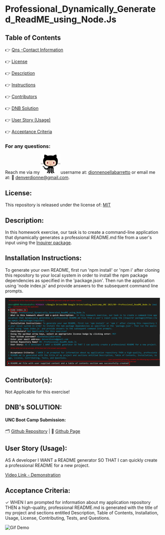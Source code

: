 # Professional_Dynamically_Generated_ReadME_using_Node.Js

## Table of Contents
👉 [Qns -Contact Information](https://github.com/dionnenoellabarretto/09--Professional_ReadME_Node.Js#for-any-questions)

👉 [License](https://github.com/dionnenoellabarretto/09--Professional_ReadME_Node.Js#license)

👉 [Description](https://github.com/dionnenoellabarretto/09--Professional_ReadME_Node.Js#description)

👉 [Instructions](https://github.com/dionnenoellabarretto/09--Professional_ReadME_Node.Js#installation-instructions)

👉 [Contributors](https://github.com/dionnenoellabarretto/09--Professional_ReadME_Node.Js#contributors)

👉 [DNB Solution](https://github.com/dionnenoellabarretto/09--Professional_ReadME_Node.Js#dnbs-solution)

👉 [User Story (Usage)](https://github.com/dionnenoellabarretto/09--Professional_ReadME_Node.Js#user-story-usage)

👉 [Acceptance Criteria](https://github.com/dionnenoellabarretto/09--Professional_ReadME_Node.Js#acceptance-criteria)


 ### For any questions:
 Reach me via my ![Github Logo](./assets/images/octocat.png?raw=true "Github Logo")username at: [dionnenoellabarretto](https://github.com/dionnenoellabarretto) or email me at: 📧 denverdionne@gmail.com.

## License:
 This repository is released under the license of: [MIT](https://opensource.org/licenses/MIT)

## Description: 
In this homework exercise, our task is to create a command-line application that dynamically generates a professional README.md file from a user's input using the [Inquirer package](https://www.npmjs.com/package/inquirer).

## Installation Instructions: 
To generate your own README, first run 'npm install' or 'npm i' after cloning this repository to your local system in order to install the npm package dependencies as specified in the 'package.json'. Then run the application using 'node index.js' and provide answers to the subsequent command line prompts.
                    
![Example](./assets/images/Example.png?raw=true "Example")

## Contributor(s): 
Not Applicable for this exercise!

## DNB's SOLUTION:
#### UNC Boot Camp Submission: 
🗂️ [Github Repository](https://github.com/dionnenoellabarretto/09--Professional_ReadME_Node.Js) | 📄 [Github Page](https://dionnenoellabarretto.github.io/09--Professional_ReadME_Node.Js)

## User Story (Usage):
 AS A developer I WANT a README generator SO THAT I can quickly create a professional README for a new project.
            
 [Video Link - Demonstration](https://drive.google.com/file/d/1i2ydpq66Lm8Iq8cuaFbdUhQKCRBB1cSr/view?usp=sharing)

## Acceptance Criteria:
 ✓ WHEN I am prompted for information about my application repository THEN a high-quality, professional README.md is generated with the title of my project and sections entitled Description, Table of Contents, Installation, Usage, License, Contributing, Tests, and Questions. 
                    
![Gif Demo](./assets/images/09-Professional_README_Node.js.gif)

